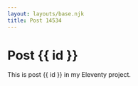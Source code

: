 ```yaml
---
layout: layouts/base.njk
title: Post 14534
---
```


# Post {{ id }}

This is post {{ id }} in my Eleventy project.
